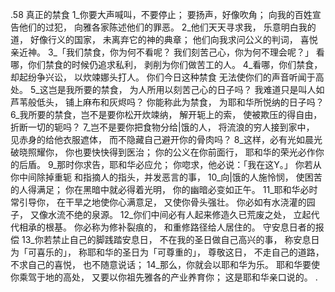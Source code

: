 .58 
真正的禁食 
1_你要大声喊叫，不要停止； 
要扬声，好像吹角； 
向我的百姓宣告他们的过犯， 
向雅各家陈述他们的罪恶。 
2_他们天天寻求我， 
乐意明白我的道， 
好像行义的国家， 
未离弃它的神的典章； 
他们向我求问公义的判词， 
喜悦亲近神。 
3_「我们禁食，你为何不看呢？ 
我们刻苦己心，你为何不理会呢？」 
看哪，你们禁食的时候仍追求私利， 
剥削为你们做苦工的人。 
4_看哪，你们禁食，却起纷争兴讼， 
以炊竦娜头打人。 
你们今日这种禁食 
无法使你们的声音听闻于高处。 
5_这岂是我所要的禁食， 
为人所用以刻苦己心的日子吗？ 
我难道只是叫人如芦苇般低头， 
铺上麻布和灰烬吗？ 
你能称此为禁食， 
为耶和华所悦纳的日子吗？ 
6_我所要的禁食，岂不是要你松开炊竦纳， 
解开轭上的索， 
使被欺压的得自由， 
折断一切的轭吗？ 
7_岂不是要你把食物分给|饿的人， 
将流浪的穷人接到家中， 
见赤身的给他衣服遮体， 
而不隐藏自己避开你的骨肉吗？ 
8_这样，必有光如晨光破晓照耀你， 
你也要快快得到医治； 
你的公义在你前面行， 
耶和华的荣光必作你的后盾。 
9_那时你求告，耶和华必应允； 
你唿求，他必说：「我在这Y。」 
你若从你中间除掉重轭 
和指摘人的指头，并发恶言的事， 
10_向|饿的人施怜悯， 
使困苦的人得满足； 
你在黑暗中就必得着光明， 
你的幽暗必变如正午。 
11_耶和华必时常引导你， 
在干旱之地使你心满意足， 
又使你骨头强壮。 
你必如有水浇灌的园子， 
又像水流不绝的泉源。 
12_你们中间必有人起来修造久已荒废之处， 
立起代代相承的根基。 
你必称为修补裂痕的， 
和重修路径给人居住的。 
守安息日者的报偿 
13_你若禁止自己的脚践踏安息日， 
不在我的圣日做自己高兴的事， 
称安息日为「可喜乐的」， 
称耶和华的圣日为「可尊重的」， 
尊敬这日， 
不走自己的道路， 
不求自己的喜悦， 
也不随意说话； 
14_那么，你就会以耶和华为乐。 
耶和华要使你乘驾于地的高处， 
又要以你祖先雅各的产业养育你； 
这是耶和华亲口说的。 
.